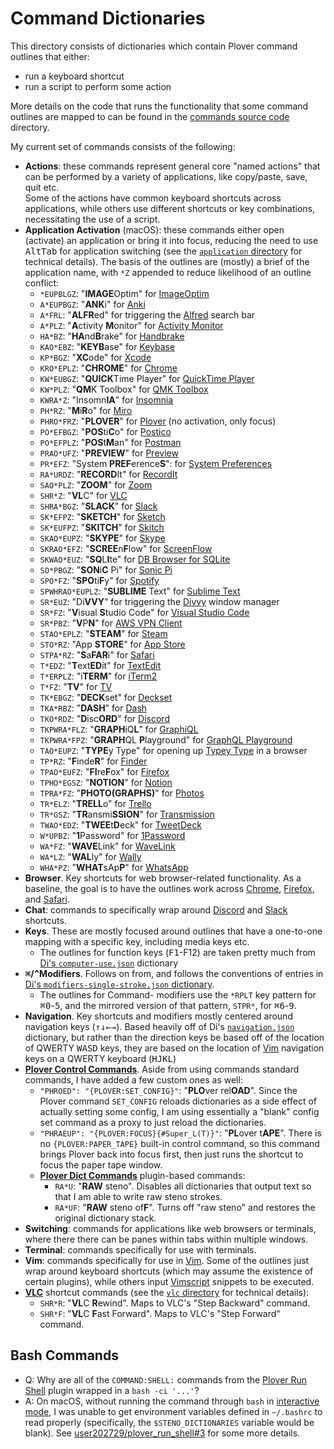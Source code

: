 # Command Dictionaries

This directory consists of dictionaries which contain Plover command outlines
that either:

- run a keyboard shortcut
- run a script to perform some action

More details on the code that runs the functionality that some command outlines
are mapped to can be found in the [commands source code][] directory.

My current set of commands consists of the following:

- **Actions**: these commands represent general core "named actions" that can be
  performed by a variety of applications, like copy/paste, save, quit etc.<br/>
  Some of the actions have common keyboard shortcuts across applications, while
  others use different shortcuts or key combinations, necessitating the use of
  a script.
- **Application Activation** (macOS): these commands either open (activate) an
  application or bring it into focus, reducing the need to use
  <kbd>Alt</kbd><kbd>Tab</kbd> for application switching (see the
  [`application` directory][] for technical details). The basis of the outlines
  are (mostly) a brief of the application name, with `*Z` appended to reduce
  likelihood of an outline conflict:
   - `*EUPBLGZ`: "**IMAGE**Optim" for [ImageOptim][]
   - `A*EUPBGZ`: "**ANK**i" for [Anki][]
   - `A*FRL`: "**ALFR**ed" for triggering the [Alfred][] search bar
   - `A*PLZ`: "**A**ctivity **M**onitor" for [Activity Monitor][]
   - `HA*BZ`: "**HA**nd**B**rake" for [Handbrake][]
   - `KAO*EBZ`: "**KEYB**ase" for [Keybase][]
   - `KP*BGZ`: "**XC**ode" for [Xcode][]
   - `KRO*EPLZ`: "**CHROME**" for [Chrome][]
   - `KW*EUBGZ`: "**QUICK**Time Player" for [QuickTime Player][]
   - `KW*PLZ`: "**QM**K Toolbox" for [QMK Toolbox][]
   - `KWRA*Z`: "Insomn**IA**" for [Insomnia][]
   - `PH*RZ`: "**M**i**R**o" for [Miro][]
   - `PHRO*FRZ`: "**PLOVER**" for [Plover][] (no activation, only focus)
   - `PO*EFBGZ`: "**POS**ti**C**o" for [Postico][]
   - `PO*EFPLZ`: "**POS**t**M**an" for [Postman][]
   - `PRAO*UFZ`: "**PREVIEW**" for [Preview][]
   - `PR*EFZ`: "System **PREF**erence**S**": for [System Preferences][]
   - `RA*URDZ`: "**RECORD**It" for [RecordIt][]
   - `SAO*PLZ`: "**ZOOM**" for [Zoom][]
   - `SHR*Z`: "**VL**C" for [VLC][]
   - `SHRA*BGZ`: "**SLACK**" for [Slack][]
   - `SK*EFPZ`: "**SKETCH**" for [Sketch][]
   - `SK*EUFPZ`: "**SKITCH**" for [Skitch][]
   - `SKAO*EUPZ`: "**SKYPE**" for [Skype][]
   - `SKRAO*EFZ`: "**SCREE**n**F**low" for [ScreenFlow][]
   - `SKWAO*EUZ`: "**SQ**L**I**te" for [DB Browser for SQLite][]
   - `SO*PBGZ`: "**SON**i**C** Pi" for [Sonic Pi][]
   - `SPO*FZ`: "**SPO**ti**F**y" for [Spotify][]
   - `SPWHRAO*EUPLZ`: "**SUBLIME** Text" for [Sublime Text][]
   - `SR*EUZ`: "Di**VVY**" for triggering the [Divvy][] window manager
   - `SR*FZ`: "**V**isual **S**tudio Code" for [Visual Studio Code][]
   - `SR*PBZ`: "**V**P**N**" for [AWS VPN Client][]
   - `STAO*EPLZ`: "**STEAM**" for [Steam][]
   - `STO*RZ`: "App **STORE**" for [App Store][]
   - `STPA*RZ`: "**S**a**FAR**i" for [Safari][]
   - `T*EDZ`: "**T**ext**ED**it" for [TextEdit][]
   - `T*ERPLZ`: "i**TERM**" for [iTerm2][]
   - `T*FZ`: "**TV**" for [TV][]
   - `TK*EBGZ`: "**DECK**set" for [Deckset][]
   - `TKA*RBZ`: "**DASH**" for [Dash][]
   - `TKO*RDZ`: "**D**isc**ORD**" for [Discord][]
   - `TKPWRA*FLZ`: "**GRAPH**iQ**L**" for [GraphiQL][]
   - `TKPWRA*FPZ`: "**GRAPH**QL **P**layground" for [GraphQL Playground][]
   - `TAO*EUPZ`: "**TYPE**y Type" for opening up [Typey Type][] in a browser
   - `TP*RZ`: "**F**inde**R**" for [Finder][]
   - `TPAO*EUFZ`: "**FI**re**F**ox" for [Firefox][]
   - `TPHO*EGSZ`: "**NOTION**" for [Notion][]
   - `TPRA*FZ`: "**PHOTO(GRAPHS)**" for [Photos][]
   - `TR*ELZ`: "**TRELL**o" for [Trello][]
   - `TR*GSZ`: "**TR**ansmi**SSION**" for [Transmission][]
   - `TWAO*EDZ`: "**TWEE**t**D**eck" for [TweetDeck][]
   - `W*UPBZ`: "**1**Password" for [1Password][]
   - `WA*FZ`: "**WAVE**Link" for [WaveLink][]
   - `WA*LZ`: "**WAL**ly" for [Wally][]
   - `WHA*PZ`: "**WHAT**sAp**P**" for [WhatsApp][]
- **Browser**. Key shortcuts for web browser-related functionality. As a
  baseline, the goal is to have the outlines work across [Chrome][],
  [Firefox][], and [Safari][].
- **Chat**: commands to specifically wrap around [Discord][] and [Slack][]
  shortcuts.
- **Keys**. These are mostly focused around outlines that have a one-to-one
  mapping with a specific key, including media keys etc.
  - The outlines for function keys (<kbd>F1</kbd>-<kdb>F12</kbd>) are taken
    pretty much from [Di's `computer-use.json`][] dictionary
- **<kbd>⌘</kbd>/<kbd>^</kbd>Modifiers**. Follows on from, and follows the
  conventions of entries in [Di's `modifiers-single-stroke.json` dictionary][].
  - The outlines for Command-<number> modifiers use the `*RPLT` key pattern for
    <kbd>⌘</kbd><kbd>0</kbd>-<kbd>5</kbd>, and the mirrored version of that
    pattern, `STPR*`, for <kbd>⌘</kbd><kbd>6</kbd>-<kbd>9</kbd>.
- **Navigation**. Key shortcuts and modifiers mostly centered around navigation
  keys (<kbd>↑</kbd><kbd>↓</kbd><kbd>←</kbd><kbd>→</kbd>). Based heavily off of
  Di's [`navigation.json`][] dictionary, but rather than the direction keys
  be based off of the location of QWERTY
  <kbd>W</kbd><kbd>A</kbd><kbd>S</kbd><kbd>D</kbd> keys, they are based on the
  location of [Vim][] navigation keys on a QWERTY keyboard
  (<kbd>H</kbd><kbd>J</kbd><kbd>K</kbd><kbd>L</kbd>)
- **[Plover Control Commands][]**. Aside from using commands standard commands,
  I have added a few custom ones as well:
  - `"PHROED": "{PLOVER:SET_CONFIG}"`: "**PLO**ver rel**OAD**". Since the Plover
    command `SET_CONFIG` reloads dictionaries as a side effect of actually
    setting some config, I am using essentially a "blank" config set command as
    a proxy to just reload the dictionaries.
  - `"PHRAEUP": "{PLOVER:FOCUS}{#Super_L(T)}"`: "**PL**over t**APE**". There is
    no `{PLOVER:PAPER_TAPE}` built-in control command, so this command brings
    Plover back into focus first, then just runs the shortcut to focus the paper
    tape window.
  - **[Plover Dict Commands][]** plugin-based commands:
    - `RA*U`: "**RAW** steno". Disables all dictionaries that output text so that
      I am able to write raw steno strokes.
    - `RA*UF`: "**RAW** steno of**F**". Turns off "raw steno" and restores the
      original dictionary stack.
- **Switching**: commands for applications like web browsers or terminals, where
  there there can be panes within tabs within multiple windows.
- **Terminal**: commands specifically for use with terminals.
- **Vim**: commands specifically for use in [Vim][]. Some of the outlines just
  wrap around keyboard shortcuts (which may assume the existence of certain
  plugins), while others input [Vimscript][] snippets to be executed.
- **[VLC][]** shortcut commands (see the [`vlc` directory][] for technical
  details):
  - `SHR*R`: "**VL**C **R**ewind". Maps to VLC's "Step Backward" command.
  - `SHR*F`: "**VL**C **F**ast Forward". Maps to VLC's "Step Forward" command.

## Bash Commands

- Q: Why are all of the `COMMAND:SHELL:` commands from the [Plover Run Shell][]
  plugin wrapped in a `bash -ci '...'`?
- A: On macOS, without running the command through `bash` in
  [interactive mode][], I was unable to get environment variables defined in
  `~/.bashrc` to read properly (specifically, the `$STENO_DICTIONARIES` variable
  would be blank). See [user202729/plover_run_shell#3][] for some more details.

[1Password]: https://1password.com/
[Activity Monitor]: https://support.apple.com/en-au/guide/activity-monitor/welcome/mac
[Alfred]: https://www.alfredapp.com/
[Anki]: https://apps.ankiweb.net/
[`application` directory]: ../../src/command/application
[App Store]: https://www.apple.com/app-store/
[AWS VPN Client]: https://aws.amazon.com/vpn/client-vpn-download/
[Chrome]: https://www.google.com/chrome/
[commands source code]: ../../src/commands
[Dash]: https://kapeli.com/dash
[DB Browser for SQLite]: https://sqlitebrowser.org/
[Deckset]: https://www.deckset.com/
[Di's `computer-use.json`]: https://github.com/didoesdigital/steno-dictionaries/blob/master/dictionaries/computer-use.json
[Di's `modifiers-single-stroke.json` dictionary]: https://github.com/didoesdigital/steno-dictionaries/blob/master/dictionaries/modifiers-single-stroke.json
[`navigation.json`]: https://github.com/didoesdigital/steno-dictionaries/blob/master/dictionaries/navigation.json
[Discord]: https://discord.com/
[Divvy]: https://mizage.com/divvy/
[Dropbox]: https://www.dropbox.com/
[Finder]: https://support.apple.com/en-us/HT201732
[Firefox]: https://www.mozilla.org/en-US/firefox/new/
[GraphiQL]: https://github.com/graphql/graphiql
[GraphQL Playground]: https://github.com/graphql/graphql-playground
[Handbrake]: https://handbrake.fr/
[ImageOptim]: https://imageoptim.com/mac
[Insomnia]: https://insomnia.rest/
[interactive mode]: https://www.gnu.org/software/bash/manual/html_node/Interactive-Shell-Behavior.html
[iTerm2]: https://iterm2.com/
[Keybase]: https://keybase.io/
[Miro]: https://miro.com/
[Notion]: https://www.notion.so/
[Photos]: https://www.apple.com/macos/photos/
[Plover]: https://www.openstenoproject.org/plover/
[Plover Control Commands]: https://github.com/openstenoproject/plover/wiki/Dictionary-Format#plover-control-commands
[Plover Dict Commands]: https://github.com/KoiOates/plover_dict_commands
[Plover plugin]: https://plover.readthedocs.io/en/latest/plugins.html
[Plover Run Shell]: https://github.com/user202729/plover_run_shell
[Postico]: https://eggerapps.at/postico/
[Postman]: https://www.postman.com/
[Preview]: http://support.apple.com/guide/preview
[QMK Toolbox]: https://github.com/qmk/qmk_toolbox
[QuickTime Player]: https://support.apple.com/downloads/quicktime
[RecordIt]: https://recordit.co/
[Safari]: https://www.apple.com/safari/
[ScreenFlow]: https://www.telestream.net/screenflow/
[Sketch]: https://www.sketch.com/
[Skitch]: https://evernote.com/products/skitch
[Skype]: https://www.skype.com/en/
[Slack]: https://slack.com/
[Sonic Pi]: https://sonic-pi.net/
[Spotify]: https://www.spotify.com/
[Steam]: https://store.steampowered.com/
[Sublime Text]: https://www.sublimetext.com/
[System Preferences]: https://support.apple.com/en-au/guide/mac-help/mh15217/mac
[TextEdit]: https://support.apple.com/en-au/guide/textedit/welcome/mac
[Transmission]: https://transmissionbt.com/
[Trello]: https://trello.com/en
[TV]: https://www.apple.com/au/apple-tv-app/
[TweetDeck]: https://tweetdeck.twitter.com/
[Typey Type]: https://didoesdigital.com/typey-type/
[user202729/plover_run_shell#3]: https://github.com/user202729/plover_run_shell/issues/3
[Vim]: https://www.vim.org/
[Vimscript]: https://en.wikipedia.org/wiki/Vim_(text_editor)#Vim_script
[Visual Studio Code]: https://code.visualstudio.com/
[VLC]: https://www.videolan.org/vlc/
[`vlc` directory]: ../../src/command/vlc
[Wally]: https://ergodox-ez.com/pages/wally
[WaveLink]: https://www.elgato.com/en/downloads
[WhatsApp]: https://www.whatsapp.com/
[Xcode]: https://developer.apple.com/xcode/
[Zoom]: https://zoom.us/
